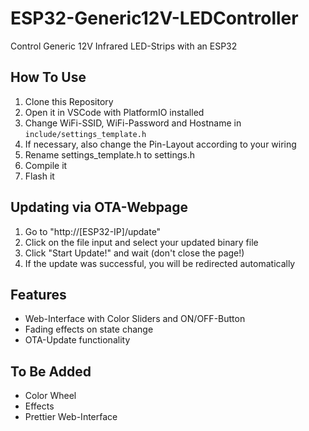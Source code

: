 # ESP32-Generic12V-LEDController
Control Generic 12V Infrared LED-Strips with an ESP32

## How To Use

1. Clone this Repository
2. Open it in VSCode with PlatformIO installed
3. Change WiFi-SSID, WiFi-Password and Hostname in `include/settings_template.h`
4. If necessary, also change the Pin-Layout according to your wiring
4. Rename settings_template.h to settings.h
5. Compile it
6. Flash it

## Updating via OTA-Webpage

1. Go to "http://[ESP32-IP]/update"
2. Click on the file input and select your updated binary file
3. Click "Start Update!" and wait (don't close the page!)
4. If the update was successful, you will be redirected automatically

## Features

- Web-Interface with Color Sliders and ON/OFF-Button
- Fading effects on state change
- OTA-Update functionality

## To Be Added

- Color Wheel
- Effects
- Prettier Web-Interface
